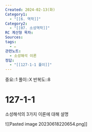 ```yaml
---
Created: 2024-02-13(화)
Category1:
  - "[[6. 역학]]"
Category2:
  - "[[07. 소성역학]]"
RC 계산형 목차: 
Sources: 
tags:
  - ✏️
관련노트:
  - 소성해석 이론
정답:
  - "[[127-1-1 풀이]]"
---
```

중요::1
풀이::X
반복도::8
#  127-1-1

소성해석의 3가지 이론에 대해 설명

![[Pasted image 20230618220654.png]]